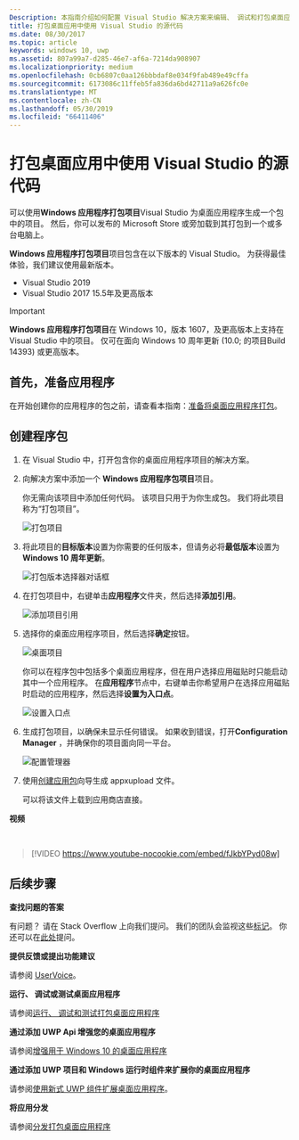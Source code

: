 ```yaml
---
Description: 本指南介绍如何配置 Visual Studio 解决方案来编辑、 调试和打包桌面应用程序。
title: 打包桌面应用中使用 Visual Studio 的源代码
ms.date: 08/30/2017
ms.topic: article
keywords: windows 10, uwp
ms.assetid: 807a99a7-d285-46e7-af6a-7214da908907
ms.localizationpriority: medium
ms.openlocfilehash: 0cb6807c0aa126bbbdaf8e034f9fab489e49cffa
ms.sourcegitcommit: 6173086c11ffeb5fa836da6bd42711a9a626fc0e
ms.translationtype: MT
ms.contentlocale: zh-CN
ms.lasthandoff: 05/30/2019
ms.locfileid: "66411406"
---
```

# <a name="package-a-desktop-app-from-source-code-using-visual-studio"></a>打包桌面应用中使用 Visual Studio 的源代码

可以使用**Windows 应用程序打包项目**Visual Studio 为桌面应用程序生成一个包中的项目。 然后，你可以发布的 Microsoft Store 或旁加载到其打包到一个或多台电脑上。

**Windows 应用程序打包项目**项目包含在以下版本的 Visual Studio。 为获得最佳体验，我们建议使用最新版本。

* Visual Studio 2019
* Visual Studio 2017 15.5年及更高版本

> [!IMPORTANT]
> **Windows 应用程序打包项目**在 Windows 10，版本 1607，及更高版本上支持在 Visual Studio 中的项目。 仅可在面向 Windows 10 周年更新 (10.0; 的项目Build 14393) 或更高版本。

## <a name="first-prepare-your-application"></a>首先，准备应用程序

在开始创建你的应用程序的包之前，请查看本指南：[准备将桌面应用程序打包](desktop-to-uwp-prepare.md)。

<a id="new-packaging-project"/>

## <a name="create-a-package"></a>创建程序包

1. 在 Visual Studio 中，打开包含你的桌面应用程序项目的解决方案。

2. 向解决方案中添加一个 **Windows 应用程序包项目**项目。

   你无需向该项目中添加任何代码。 该项目只用于为你生成包。 我们将此项目称为“打包项目”。

   ![打包项目](images/packaging-project.png)

3. 将此项目的**目标版本**设置为你需要的任何版本，但请务必将**最低版本**设置为 **Windows 10 周年更新**。

   ![打包版本选择器对话框](images/packaging-version.png)

4. 在打包项目中，右键单击**应用程序**文件夹，然后选择**添加引用**。

   ![添加项目引用](images/add-project-reference.png)

5. 选择你的桌面应用程序项目，然后选择**确定**按钮。

   ![桌面项目](images/reference-project.png)

   你可以在程序包中包括多个桌面应用程序，但在用户选择应用磁贴时只能启动其中一个应用程序。 在**应用程序**节点中，右键单击你希望用户在选择应用磁贴时启动的应用程序，然后选择**设置为入口点**。

   ![设置入口点](images/entry-point-set.png)

6. 生成打包项目，以确保未显示任何错误。  如果收到错误，打开**Configuration Manager** ，并确保你的项目面向同一平台。

   ![配置管理器](images/config-manager.png)

7. 使用[创建应用包](https://docs.microsoft.com/windows/uwp/packaging/packaging-uwp-apps)向导生成 appxupload 文件。

   可以将该文件上载到应用商店直接。

**视频**

&nbsp;
> [!VIDEO https://www.youtube-nocookie.com/embed/fJkbYPyd08w]

## <a name="next-steps"></a>后续步骤

**查找问题的答案**

有问题？ 请在 Stack Overflow 上向我们提问。 我们的团队会监视这些[标记](https://stackoverflow.com/questions/tagged/project-centennial+or+desktop-bridge)。 你还可以在[此处](https://social.msdn.microsoft.com/Forums/en-US/home?filter=alltypes&sort=relevancedesc&searchTerm=%5BDesktop%20Converter%5D)提问。

**提供反馈或提出功能建议**

请参阅 [UserVoice](https://wpdev.uservoice.com/forums/110705-universal-windows-platform/category/161895-desktop-bridge-centennial)。

**运行、 调试或测试桌面应用程序**

请参阅[运行、 调试和测试打包桌面应用程序](desktop-to-uwp-debug.md)

**通过添加 UWP Api 增强您的桌面应用程序**

请参阅[增强用于 Windows 10 的桌面应用程序](https://docs.microsoft.com/windows/apps/desktop/modernize/desktop-to-uwp-enhance)

**通过添加 UWP 项目和 Windows 运行时组件来扩展你的桌面应用程序**

请参阅[使用新式 UWP 组件扩展桌面应用程序](https://docs.microsoft.com/windows/apps/desktop/modernize/desktop-to-uwp-extend)。

**将应用分发**

请参阅[分发打包桌面应用程序](https://docs.microsoft.com/windows/apps/desktop/modernize/desktop-to-uwp-distribute)
